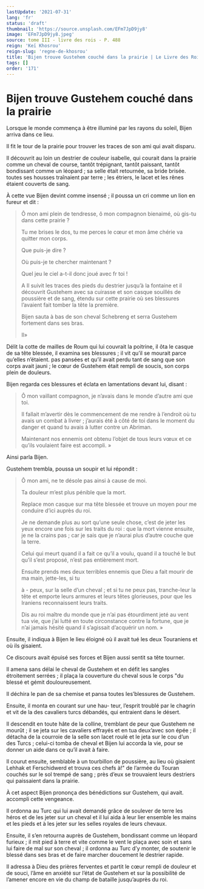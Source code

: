 ```yaml
---
lastUpdate: '2021-07-31'
lang: 'fr'
status: 'draft'
thumbnail: 'https://source.unsplash.com/EFm7JpD9jy8'
image: 'EFm7JpD9jy8.jpeg'
source: tome III - livre des rois - P. 488
reign: 'Keï Khosrou'
reign-slug: 'regne-de-khosrou'
title: 'Bijen trouve Gustehem couché dans la prairie | Le Livre des Rois | Shâhnâmeh'
tags: []
order: '171'
---
```


<!-- LTeX: language=fr -->

# Bijen trouve Gustehem couché dans la prairie

Lorsque le monde commença à être illuminé par les rayons du soleil, Bijen arriva dans ce lieu.

Il fit le tour de la prairie pour trouver les traces de son ami qui avait disparu.

Il découvrit au loin un destrier de couleur isabelle, qui courait dans la prairie comme un cheval de course, tantôt trépignant, tantôt paissant, tantôt bondissant comme un léopard ; sa selle était retournée, sa bride brisée. toutes ses housses traînaient par terre ; les étriers, le lacet et les rênes étaient couverts de sang.

À cette vue Bijen devint comme insensé ; il poussa un cri comme un lion en fureur et dit :

> Ô mon ami plein de tendresse, ô mon compagnon bienaimé, où gis-tu dans cette prairie ?
>
> Tu me brises le dos, tu me perces le cœur et mon âme chérie va quitter mon corps.
>
> Que puis-je dire ?
>
> Où puis-je te chercher maintenant ?
>
> Quel jeu le ciel a-t-il donc joué avec fr toi !
>
> A Il suivit les traces des pieds du destrier jusqu’à la fontaine et il découvrit Gustehem avec sa cuirasse et son casque souillés de poussière et de sang, étendu sur cette prairie où ses blessures l’avaient fait tomber la tête la première.
>
> Bijen sauta à bas de son cheval Schebreng et serra Gustehem fortement dans ses bras.
>
> Il»

Délit la cotte de mailles de Roum qui lui couvrait la poitrine, il ôta le casque de sa tête blessée, il examina ses blessures ; il vit qu’il se mourait parce qu’elles n’étaient. pas pansées et qu’il avait perdu tant de sang que son corps avait jauni ; le cœur de Gustehem était rempli de soucis, son corps plein de douleurs.

Bijen regarda ces blessures et éclata en lamentations devant lui, disant :

> Ô mon vaillant compagnon, je n’avais dans le monde d’autre ami que toi.
>
> Il fallait m’avertir dès le commencement de me rendre à l’endroit où tu avais un combat à livrer ; j’aurais été à côté de toi dans le moment du danger et quand tu avais à lutter contre un Abriman.
>
> Maintenant nos ennemis ont obtenu l’objet de tous leurs vœux et ce qu’ils voulaient faire est accompli. »

Ainsi parla Bijen.

Gustehem trembla, poussa un soupir et lui répondit :

> Ô mon ami, ne te désole pas ainsi à cause de moi.
>
> Ta douleur m’est plus pénible que la mort.
>
> Replace mon casque sur ma tête blessée et trouve un moyen pour me conduire d’ici auprès du roi.
>
> Je ne demande plus au sort qu’une seule chose, c’est de jeter les yeux encore une fois sur les traits du roi : que la mort vienne ensuite, je ne la crains pas ; car je sais que je n’aurai plus d’autre couche que la terre.
>
> Celui qui meurt quand il a fait ce qu’il a voulu, quand il a touché le but qu’il s’est proposé, n’est pas entièrement mort.
>
> Ensuite prends mes deux terribles ennemis que Dieu a fait mourir de ma main, jette-les, si tu
>
> à -
> peux, sur la selle d’un cheval ; et si tu ne peux pas, tranche-leur la tête et emporte leurs armures et leurs têtes glorieuses, pour que les Iraniens reconnaissent leurs traits.
>
> Dis au roi maître du monde que je n’ai pas étourdiment jeté au vent tua vie, que j’ai lutté en toute circonstance contre la fortune, que je n’ai jamais hésité quand il s’agissait d’acquérir un nom. »

Ensuite, il indiqua à Bijen le lieu éloigné où il avait tué les deux Touraniens et où ils gisaient.

Ce discours avait épuisé ses forces et Bijen aussi sentit sa tête tourner.

Il amena sans délai le cheval de Gustehem et en défit les sangles étroitement serrées ; il plaça la couverture du cheval sous le corps
"du blessé et gémit douloureusement.

Il déchira le pan de sa chemise et pansa toutes Ies’blessures de Gustehem.

Ensuite, il monta en courant sur une hau-
teur, l’esprit troublé par le chagrin et vit de la des cavaliers turcs débandés, qui entraient dans le désert.

Il descendit en toute hâte de la colline, tremblant de peur que Gustehem ne mourût ; il se jeta sur les cavaliers effrayés et en tua deux’avec son épée ; il détacha de la courroie de la selle son lacet roulé et le jeta sur le cou d’un des Turcs ; celui-ci tomba de cheval et Bijen lui accorda la vie, pour se donner un aide dans ce qu’il avait à faire.

Il courut ensuite, semblable à un tourbillon de poussière, au lieu où gisaient Lehhak et Ferschidwerd et trouva ces chefs à!" de l’armée du Touran couchés sur le sol trempé de sang ; près d’eux se trouvaient leurs destriers qui paissaient dans la prairie.

À cet aspect Bijen prononça des bénédictions sur Gustehem, qui avait. accompli cette vengeance.

Il ordonna au Turc qui lui avait demandé grâce de soulever de terre les héros et de les jeter sur un cheval et il lui aida à leur lier ensemble les mains et les pieds et à les jeter sur les selles royales de leurs chevaux.

Ensuite, il s’en retourna auprès de Gustehem, bondissant comme un léopard furieux ; il mit pied à terre et vite comme le vent le plaça avec soin et sans lui faire de mal sur son cheval ; il ordonna au Turc d’y monter, de soutenir le blessé dans ses bras et de faire marcher doucement le destrier rapide.

Il adressa à Dieu des prières ferventes et partit le cœur rempli de douleur et de souci, l’âme en anxiété sur l’état de Gustehem et sur la possibilité de l’amener encore en vie du champ de bataille jusqu’auprès du roi.

